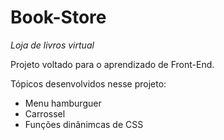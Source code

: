 # Book-Store

*Loja de livros virtual*

Projeto voltado para o aprendizado de Front-End.

Tópicos desenvolvidos nesse projeto:

- Menu hamburguer
- Carrossel
- Funções dinânimcas de CSS 
